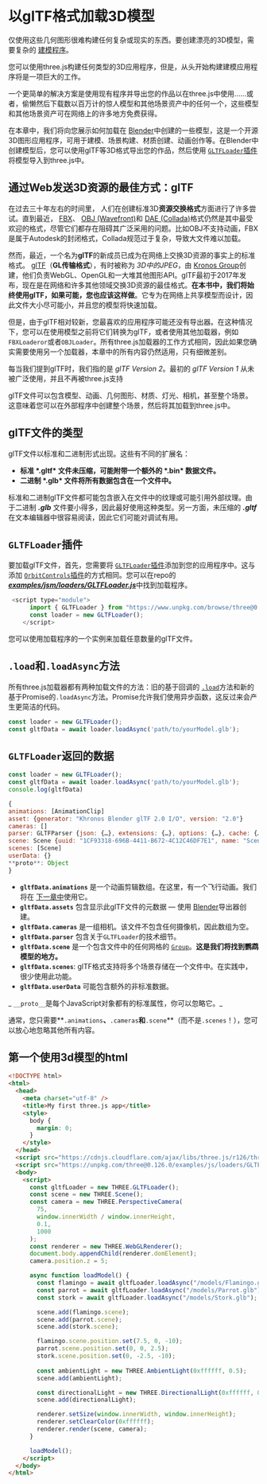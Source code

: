 # 以glTF格式加载3D模型

仅使用这些几何图形很难构建任何复杂或现实的东西。要创建漂亮的3D模型，需要复杂的 [建模程序](https://en.wikipedia.org/wiki/3D_modeling)。

您可以使用three.js构建任何类型的3D应用程序，但是，从头开始构建建模应用程序将是一项巨大的工作。

一个更简单的解决方案是使用现有程序并导出您的作品以在three.js中使用……或者，偷懒然后下载数以百万计的惊人模型和其他场景资产中的任何一个，这些模型和其他场景资产可在网络上的许多地方免费获得。

在本章中，我们将向您展示如何加载在 [Blender](https://www.blender.org/)中创建的一些模型，这是一个开源3D图形应用程序，可用于建模、场景构建、材质创建、动画创作等。在Blender中创建模型后，您可以使用glTF等3D格式导出您的作品，然后使用 [`GLTFLoader`插件](https://threejs.org/docs/#examples/en/loaders/GLTFLoader)将模型导入到three.js中。

## 通过Web发送3D资源的最佳方式：glTF

在过去三十年左右的时间里， 人们在创建标准3D**资源交换格式**方面进行了许多尝试。直到最近， [FBX](https://threejs.org/examples/webgl_loader_fbx.html)、 [OBJ (Wavefront)](https://threejs.org/examples/#webgl_loader_obj_mtl)和 [DAE (Collada)](https://threejs.org/examples/?q=collada#webgl_loader_collada_skinning)格式仍然是其中最受欢迎的格式，尽管它们都存在阻碍其广泛采用的问题。比如OBJ不支持动画，FBX是属于Autodesk的封闭格式，Collada规范过于复杂，导致大文件难以加载。

然而，最近，一个名为**glTF**的新成员已成为在网络上交换3D资源的事实上的标准格式。 [glTF](https://www.khronos.org/gltf/)（**GL传输格式**），有时被称为 *3D中的JPEG*，由 [Kronos Group](https://www.khronos.org/)创建，他们负责WebGL、OpenGL和一大堆其他图形API。glTF最初于2017年发布，现在是在网络和许多其他领域交换3D资源的最佳格式。**在本书中，我们将始终使用glTF，如果可能，您也应该这样做**。它专为在网络上共享模型而设计，因此文件大小尽可能小，并且您的模型将快速加载。

但是，由于glTF相对较新，您最喜欢的应用程序可能还没有导出器。在这种情况下，您可以在使用模型之前将它们转换为glTF，或者使用其他加载器，例如`FBXLoaderor`或者`OBJLoader`。所有three.js加载器的工作方式相同，因此如果您确实需要使用另一个加载器，本章中的所有内容仍然适用，只有细微差别。

每当我们提到glTF时，我们指的是 *glTF Version 2*。最初的 *glTF Version 1* 从未被广泛使用，并且不再被three.js支持

glTF文件可以包含模型、动画、几何图形、材质、灯光、相机，甚至整个场景。这意味着您可以在外部程序中创建整个场景，然后将其加载到three.js中。

## glTF文件的类型

glTF文件以标准和二进制形式出现。这些有不同的扩展名：

- **标准 \*.gltf\* 文件未压缩，可能附带一个额外的 \*.bin\* 数据文件。**
- **二进制 \*.glb\* 文件将所有数据包含在一个文件中。**

标准和二进制glTF文件都可能包含嵌入在文件中的纹理或可能引用外部纹理。由于二进制 ***.glb*** 文件要小得多，因此最好使用这种类型。另一方面，未压缩的 ***.gltf*** 在文本编辑器中很容易阅读，因此它们可能对调试有用。

## `GLTFLoader`插件

要加载glTF文件，首先，您需要将 [`GLTFLoader`插件](https://threejs.org/docs/#examples/en/loaders/GLTFLoader)添加到您的应用程序中。这与添加 [`OrbitControls`插件](https://discoverthreejs.com/zh/book/first-steps/camera-controls/#importing-plugins)的方式相同。您可以在repo的 [***examples/jsm/loaders/GLTFLoader.js***](https://github.com/mrdoob/three.js/blob/dev/examples/jsm/loaders/GLTFLoader.js)中找到加载程序。

```js
 <script type="module">
      import { GLTFLoader } from "https://www.unpkg.com/browse/three@0.157.0/examples/jsm/loaders/GLTFLoader.js";
      const loader = new GLTFLoader();
    </script>
```

您可以使用加载程序的一个实例来加载任意数量的glTF文件。

## `.load`和`.loadAsync`方法

所有three.js加载器都有两种加载文件的方法：旧的基于回调的 [`.load`](https://threejs.org/docs/#examples/en/loaders/GLTFLoader.load)方法和新的基于Promise的`.loadAsync`方法。Promise允许我们使用异步函数，这反过来会产生更简洁的代码。

```js
const loader = new GLTFLoader();
const gltfData = await loader.loadAsync('path/to/yourModel.glb');
```

## `GLTFLoader`返回的数据

```js
const loader = new GLTFLoader();
const gltfData = await loader.loadAsync('path/to/yourModel.glb');
console.log(gltfData)
```

```js
{
animations: [AnimationClip]
asset: {generator: "Khronos Blender glTF 2.0 I/O", version: "2.0"}
cameras: []
parser: GLTFParser {json: {…}, extensions: {…}, options: {…}, cache: {…}, primitiveCache: {…}, …}
scene: Scene {uuid: "1CF93318-696B-4411-B672-4C12C46DF7E1", name: "Scene", type: "Scene", parent: null, children: Array(0), …}
scenes: [Scene]
userData: {}
**proto**: Object
}
```

- **`gltfData.animations`** 是一个动画剪辑数组。在这里，有一个飞行动画。我们将在 [下一章中](https://discoverthreejs.com/zh/book/first-steps/animation-system/)使用它。
- **`gltfData.assets`** 包含显示此glTF文件的元数据 — 使用 [Blender](https://www.blender.org/)导出器创建。
- **`gltfData.cameras`** 是一组相机。该文件不包含任何摄像机，因此数组为空。
- **`gltfData.parser`** 包含关于`GLTFLoader`的技术细节。
- **`gltfData.scene`** 是一个包含文件中的任何网格的 [`Group`](https://discoverthreejs.com/zh/book/first-steps/organizing-with-group/#hello-group)。**这是我们将找到鹦鹉模型的地方。**
- **`gltfData.scenes`**: glTF格式支持将多个场景存储在一个文件中。在实践中，很少使用此功能。
- **`gltfData.userData`** 可能包含额外的非标准数据。

_ `__proto__`是每个JavaScript对象都有的标准属性，你可以忽略它。_

通常，您只需要**`.animations`**、**`.cameras`**和**`.scene`**（而不是`.scenes`！），您可以放心地忽略其他所有内容。

## 第一个使用3d模型的html

```html
<!DOCTYPE html>
<html>
  <head>
    <meta charset="utf-8" />
    <title>My first three.js app</title>
    <style>
      body {
        margin: 0;
      }
    </style>
  </head>
  <script src="https://cdnjs.cloudflare.com/ajax/libs/three.js/r126/three.min.js"></script>
  <script src="https://unpkg.com/three@0.126.0/examples/js/loaders/GLTFLoader.js"></script>
  <body>
    <script>
      const gltfLoader = new THREE.GLTFLoader();
      const scene = new THREE.Scene();
      const camera = new THREE.PerspectiveCamera(
        75,
        window.innerWidth / window.innerHeight,
        0.1,
        1000
      );
      const renderer = new THREE.WebGLRenderer();
      document.body.appendChild(renderer.domElement);
      camera.position.z = 5;

      async function loadModel() {
        const flamingo = await gltfLoader.loadAsync("/models/Flamingo.glb");
        const parrot = await gltfLoader.loadAsync("/models/Parrot.glb");
        const stork = await gltfLoader.loadAsync("/models/Stork.glb");

        scene.add(flamingo.scene);
        scene.add(parrot.scene);
        scene.add(stork.scene);

        flamingo.scene.position.set(7.5, 0, -10);
        parrot.scene.position.set(0, 0, 2.5);
        stork.scene.position.set(0, -2.5, -10);
        
        const ambientLight = new THREE.AmbientLight(0xffffff, 0.5);
        scene.add(ambientLight);

        const directionalLight = new THREE.DirectionalLight(0xffffff, 0.5);
        scene.add(directionalLight);

        renderer.setSize(window.innerWidth, window.innerHeight);
        renderer.setClearColor(0xffffff);
        renderer.render(scene, camera);
      }

      loadModel();
    </script>
  </body>
</html>
```